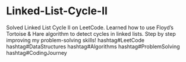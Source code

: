 # Linked-List-Cycle-II
Solved Linked List Cycle II on LeetCode. Learned how to use Floyd’s Tortoise &amp; Hare algorithm to detect cycles in linked lists. Step by step improving my problem-solving skills!  hashtag#LeetCode hashtag#DataStructures hashtag#Algorithms hashtag#ProblemSolving hashtag#CodingJourney
